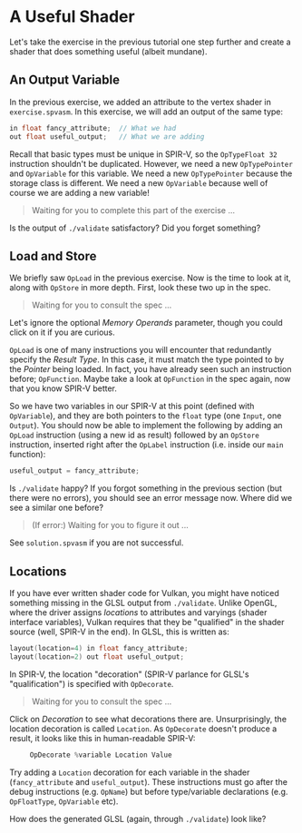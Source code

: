 # A Useful Shader

Let's take the exercise in the previous tutorial one step further and create a shader that does
something useful (albeit mundane).

## An Output Variable

In the previous exercise, we added an attribute to the vertex shader in `exercise.spvasm`.  In this
exercise, we will add an output of the same type:

```c
in float fancy_attribute;  // What we had
out float useful_output;   // What we are adding
```

Recall that basic types must be unique in SPIR-V, so the `OpTypeFloat 32` instruction shouldn't be
duplicated.  However, we need a new `OpTypePointer` and `OpVariable` for this variable.  We need a
new `OpTypePointer` because the storage class is different.  We need a new `OpVariable` because well
of course we are adding a new variable!

> Waiting for you to complete this part of the exercise ...

Is the output of `./validate` satisfactory?  Did you forget something?

## Load and Store

We briefly saw `OpLoad` in the previous exercise.  Now is the time to look at it, along with
`OpStore` in more depth.  First, look these two up in the spec.

> Waiting for you to consult the spec ...

Let's ignore the optional _Memory Operands_ parameter, though you could click on it if you are
curious.

`OpLoad` is one of many instructions you will encounter that redundantly specify the _Result Type_.
In this case, it must match the type pointed to by the _Pointer_ being loaded.  In fact, you have
already seen such an instruction before; `OpFunction`.  Maybe take a look at `OpFunction` in the
spec again, now that you know SPIR-V better.

So we have two variables in our SPIR-V at this point (defined with `OpVariable`), and they are both
pointers to the `float` type (one `Input`, one `Output`).  You should now be able to implement the
following by adding an `OpLoad` instruction (using a new id as result) followed by an `OpStore`
instruction, inserted right after the `OpLabel` instruction (i.e. inside our `main` function):

```c
useful_output = fancy_attribute;
```

Is `./validate` happy?  If you forgot something in the previous section (but there were no errors),
you should see an error message now.  Where did we see a similar one before?

> (If error:) Waiting for you to figure it out ...

See `solution.spvasm` if you are not successful.

## Locations

If you have ever written shader code for Vulkan, you might have noticed something missing in the
GLSL output from `./validate`.  Unlike OpenGL, where the driver assigns _locations_ to attributes
and varyings (shader interface variables), Vulkan requires that they be "qualified" in the shader
source (well, SPIR-V in the end).  In GLSL, this is written as:

```c
layout(location=4) in float fancy_attribute;
layout(location=2) out float useful_output;
```

In SPIR-V, the location "decoration" (SPIR-V parlance for GLSL's "qualification") is specified with
`OpDecorate`.

> Waiting for you to consult the spec ...

Click on _Decoration_ to see what decorations there are.  Unsurprisingly, the location decoration is
called `Location`.  As `OpDecorate` doesn't produce a result, it looks like this in human-readable
SPIR-V:

```swift
     OpDecorate %variable Location Value
```

Try adding a `Location` decoration for each variable in the shader (`fancy_attribute` and
`useful_output`).  These instructions must go after the debug instructions (e.g. `OpName`) but
before type/variable declarations (e.g. `OpFloatType`, `OpVariable` etc).

How does the generated GLSL (again, through `./validate`) look like?

